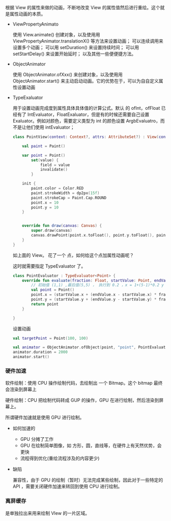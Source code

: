 根据 View 的属性来做的动画，不断地改变 View 的属性值然后进行重绘。这个就是属性动画的本质。

- ViewPropertyAnimato

  使用  View.animate() 创建对象，以及使⽤用  ViewPropertyAnimator.translationX() 等方法来设置动画；
  可以连续调用来设置多个动画；
  可以用  setDuration() 来设置持续时间；
  可以用  setStartDelay() 来设置开始延时；
  以及其他一些便便捷方法。

- ObjectAnimator

  使用  ObjectAnimator.ofXxx() 来创建对象，以及使⽤用  ObjectAnimator.start() 来主动启动动画。它的优势在于，可以为⾃自定义属性设置动画

- TypeExaluator

  用于设置动画完成度到属性具体具体值的计算公式。默认 的 ofInt，ofFloat 已经有了 IntEvaluator，FloatExaluator，但是有的时候还需要自己设置 Exaluator。例如对颜色，需要定义类型为 int 的颜色设置 ArgbEvaluatro，而不是让他们使用 intEvaluator；

  ```kotlin
  class PointView(context: Context?, attrs: AttributeSet?) : View(context, attrs) {
  
      val paint = Paint()
  
      var point = Point()
          set(value) {
              field = value
              invalidate()
          }
  
      init {
          paint.color = Color.RED
          paint.strokeWidth = dp2px(15f)
          paint.strokeCap = Paint.Cap.ROUND
          point.x = 10
          point.y = 10
      }
  
  
      override fun draw(canvas: Canvas) {
          super.draw(canvas)
          canvas.drawPoint(point.x.toFloat(), point.y.toFloat(), paint)
      }
  }
  ```

  如上面的 View。 花了一个 点，如何给这个点加属性动画呢？

  这时就需要指定 TypeEvaluator 了。

  ```kotlin
  class PointEvaluator : TypeEvaluator<Point> {
      override fun evaluate(fraction: Float, startValue: Point, endValue: Point): Point {
          // 初始值 (1,1) ,最后值(5,5) ， 执行到 0.2 ，x = 1+(5-1)*0.2 y = 1+(5-1)*0.2
          val point = Point()
          point.x = (startValue.x + (endValue.x - startValue.x) * fraction).toInt()
          point.y = (startValue.y + (endValue.y - startValue.y) * fraction).toInt()
          return point
      }
  
  }
  ```

  设置动画

  ```kotlin
  val targetPoint = Point(100, 100)
  
  val animator = ObjectAnimator.ofObject(point, "point", PointEvaluator(), targetPoint)
  animator.duration = 2000
  animator.start()
  ```

### 硬件加速

软件绘制：使用 CPU 操作绘制代码，去绘制出 一个 Bitmap。这个 bitmap 最终会渲染到屏幕上

硬件绘制：CPU 把绘制代码转成 GUP 的操作，GPU 在进行绘制，然后渲染到屏幕上。

所谓硬件加速就是使用 GPU 进行绘制。

- 如何加速的

  - GPU 分摊了工作
  - GPU 在绘制简单图像，如 方形，圆，直线等，在硬件上有天然优势，会更快
  - 流程得到优化(重绘流程涉及的内容更少)

- 缺陷

  兼容性，由于 GPU 的绘制（暂时）无法完成某些绘制，因此对于一些特定的 API ，需要关闭硬件加速来转回到使用 CPU 进行绘制。

### 离屏缓存

是单独拉出来用来绘制 VIew 的一片区域。